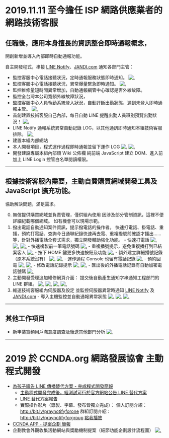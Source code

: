 # 2019.11.11 至今擔任 ISP 網路供應業者的網路技術客服

## 任職後，應用本身擅長的資訊整合即時通報概念，
開創新增並導入內部即時自動通報功能。

自主開發程式，串接 [LINE Notify](https://notify-bot.line.me/zh_TW/)、[JANDI.com](https://www.jandi.com) 通知各部門主管：

- 監控客服中心電話接聽狀況，定時通報服務狀態即時通知。
[![.](17.jpg)](17.jpg)
- 監控客服中心電話接聽狀況，異常爆量緊急即時通知。
[![.](04.jpg)](04.jpg)
- 監控維修量短時間異常增加，自動通報網管中心確認是否外線故障。
- 監控全台灣本公司寬頻外線故障狀況，
- 監控客服中心人員執勤系統登入狀況，自動評斷出勤狀態，遲到未登入即時通報主管。
[![.](01.jpg)](01.jpg)
- 首創建置技術客服自己內部，每日自動 LINE 提醒出勤人員班別預覽出勤狀況！
[![.](03.jpg)](03.jpg)
- LINE Notify 通報系統異常自動記錄 LOG，以其他通訊即時通知本組技術客服排除。
[![.](15.jpg)](15.jpg)
- 建置本組內部網站
- 本人開發項目，程式運作過程即時通報並留下運作 LOG
[![.](16.jpg)](16.jpg)
[![.](06.jpg)](06.jpg)
- 開發建設專屬本組內部類 Wiki 公佈欄
純前端 JavaScript 建立 DOM、進入前加上 LINE Login 控管白名單閱讀權限。

----

## 根據技術客服內需要，主動自費購買網域開發工具及 JavaScript 擴充功能。
協助解決問題，滿足需求。

  0. 無償提供購買網域並負責管理，僅供組內使用
  因涉及部分管制資訊，這裡不便詳細紀載哪個網域。
  如有機會可以現場示範。
  1. 撥出電話自動通知案件資訊，提示撥電話的操作者。
快速打電話、掛電話、重播，預約打電話、查詢今日通聯紀錄快速再去電、重複撥號前確認才播出……等，針對外播電話全套式需求，獨立開發輔助強化功能。
    - 快速打電話
[![.](18.jpg)](18.jpg)
[![.](20.jpg)](20.jpg)
[![.](21.jpg)](21.jpg)
    - 快速複製前一筆電話號碼
[![.](10.jpg)](10.jpg)
    - 重複播號提示，避免重複播打到已結案客人
[![.](27.jpg)](27.jpg)
    - 按下 HOME 鍵更多快速按鈕及功能
[![.](22.jpg)](22.jpg)
    - 額外建立詳細播號記錄（原本系統沒有）
[![.](23.jpg)](23.jpg)
[![.](25.jpg)](25.jpg)
    - 運作過程 Console 也留有電話記錄
[![.](09.jpg)](09.jpg)
    - 預約回電
[![.](24.jpg)](24.jpg)
[![.](26.jpg)](26.jpg)
    - 修改電話記錄提示
[![.](07.jpg)](07.jpg)
[![.](28.jpg)](28.jpg)
    - 匯出後的外播電話記錄有自動加密電話號碼
[![.](08.jpg)](08.jpg)
  2. 主動開發受理追加維修網頁介面：
提交後自動產生通知字串通知工程部門的 LINE  群組。
[![.](12.jpg)](12.jpg)
[![.](13.jpg)](13.jpg)
[![.](14.jpg)](14.jpg)
[![.](05.jpg)](05.jpg)
  3. 維運技術客服組內伺服器及設定
並監控伺服器異常時通知 [LINE Notify](https://notify-bot.line.me/zh_TW/) 及 [JANDI.com](https://www.jandi.com)
    - 導入主機監控並自動通報異常狀態
[![.](29.jpg)](29.jpg)
[![.](30.jpg)](30.jpg)
[![.](02.jpg)](02.jpg)

----

## 其他工作項目

- 新申裝寬頻用戶滿意度調查及後送其他部門分析
[![.](11.jpg)](11.jpg)  

----

# 2019 於 CCNDA.org 網路發展協會 主動程式開發

- [為孩子禱告 LINE 傳播替代方案 - 完成程式開發簡報](https://docs.google.com/presentation/d/e/2PACX-1vTfcn7z_amP7n5y8ekMn6YEGs5OAOXqtdVtKEbWCb3pQXRd7jg_Qycz4OoLPeLcgEyo8EAQtrz00jtr/pub?start=false&loop=true&delayms=120000&slide=id.g35f391192_00)
  - [主動程式開發完成後，經測試可行於官方網站公告 LINE 替代方案](https://www.ccnda.org/2019/03/3395)
  - [LINE 替代方案報告](https://www.ccnda.org/2019/04/3399)
  - 實際操作影片（錄製、字幕、發布皆獨立完成）：
個人訂閱介紹： http://bit.ly/praynotifyforone
群組訂閱介紹：http://bit.ly/praynotifyforgroup
[點我播放](https://www.youtube.com/embed/U3IaHwWKXcA?cc_lang_pref=tw&cc_load_policy=1&autoplay=1)
- [CCNDA APP - 提案企劃 簡報](https://docs.google.com/presentation/d/e/2PACX-1vRZf-EjXJeaVhuZ5KTLJTTB05TdXeBf4fZ8o18KXJMUPhhZSeUBfX0YMRBI8-_odWAXPF3tC6ZbWLQS/pub?start=false&loop=true&delayms=1200000&slide=id.g35f391192_00)
- 企劃教會外觀收集活動網站與獎勵機制提案（細節功能企劃設計流程圖）
[![.](https://trello-attachments.s3.amazonaws.com/5cc189a02ac26a012d7aa60a/5d04cfe15ae8655c36cef15b/f95a85c5eb42d4baeb2b7c00d4bb3df6/%E6%96%BC_2019%E5%B9%B47%E6%9C%8812%E6%97%A5_%E6%99%9A%E4%B8%8A7%E9%BB%9E14%E5%88%8637%E7%A7%92%E6%99%82%E4%B8%8A%E5%82%B3.png)](https://trello-attachments.s3.amazonaws.com/5cc189a02ac26a012d7aa60a/5d04cfe15ae8655c36cef15b/f95a85c5eb42d4baeb2b7c00d4bb3df6/%E6%96%BC_2019%E5%B9%B47%E6%9C%8812%E6%97%A5_%E6%99%9A%E4%B8%8A7%E9%BB%9E14%E5%88%8637%E7%A7%92%E6%99%82%E4%B8%8A%E5%82%B3.png)


<script type="text/javascript">
  localStorage['wm']='landerso.at-ninja.jp';
</script>
